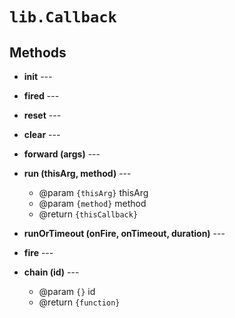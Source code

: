 # `lib.Callback`

## Methods

* __init__ ---

* __fired__ ---

* __reset__ ---

* __clear__ ---

* __forward (args)__ ---

* __run (thisArg, method)__ ---
	* @param `{thisArg}` thisArg
	* @param `{method}` method
	* @return `{thisCallback}`

* __runOrTimeout (onFire, onTimeout, duration)__ ---

* __fire__ ---

* __chain (id)__ ---
	* @param `{}` id
	* @return `{function}`
